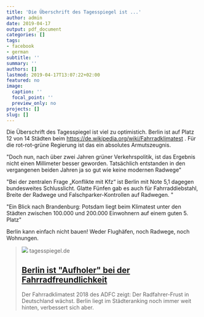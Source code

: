 ```yaml
---
title: 'Die Überschrift des Tagesspiegel ist ...'
author: admin
date: 2019-04-17
output: pdf_document
categories: []
tags:
- facebook
- german
subtitle: ''
summary: ''
authors: []
lastmod: 2019-04-17T13:07:22+02:00
featured: no
image:
  caption: ''
  focal_point: ''
  preview_only: no
projects: []
slug: []
---
```

Die Überschrift des Tagesspiegel ist viel zu optimistich. Berlin ist auf Platz 12 von 14 Städten beim https://de.wikipedia.org/wiki/Fahrradklimatest . Für die rot-rot-grüne Regierung ist das ein absolutes Armutszeugnis. 

"Doch nun, nach über zwei Jahren grüner Verkehrspolitik, ist das Ergebnis nicht einen Millimeter besser geworden. Tatsächlich entstanden in den vergangenen beiden Jahren ja so gut wie keine modernen Radwege" 

"Bei der zentralen Frage „Konflikte mit Kfz“ ist Berlin mit Note 5,1 dagegen bundesweites Schlusslicht. Glatte Fünfen gab es auch für Fahrraddiebstahl, Breite der Radwege und Falschparker-Kontrollen auf Radwegen. "

"Ein Blick nach Brandenburg: Potsdam liegt beim Klimatest unter den Städten zwischen 100.000 und 200.000 Einwohnern auf einem guten 5. Platz"

Berlin kann einfach nicht bauen! Weder Flughäfen, noch Radwege, noch Wohnungen.
> [![](https://www.tagesspiegel.de/images/radfahrer/24198882/2-format530.jpg)](https://www.tagesspiegel.de/berlin/von-richtig-schlecht-zu-schlecht-berlin-ist-aufholer-bei-der-fahrradfreundlichkeit/24198744.html)
> tagesspiegel.de
> ## [Berlin ist "Aufholer" bei der Fahrradfreundlichkeit](https://www.tagesspiegel.de/berlin/von-richtig-schlecht-zu-schlecht-berlin-ist-aufholer-bei-der-fahrradfreundlichkeit/24198744.html)
>
>Der Fahrradklimatest 2018 des ADFC zeigt: Der Radfahrer-Frust in Deutschland wächst. Berlin liegt im Städteranking noch immer weit hinten, verbessert sich aber.

